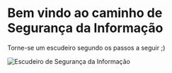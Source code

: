 # Bem  vindo ao caminho de Segurança da Informação

Torne-se um escudeiro segundo os passos a seguir ;)

![Escudeiro de Segurança da Informação](https://github.com/db1global/mestre-dos-codigos/blob/master/docs/img/escudeiro_seguranca_informacao.png?raw=true)
